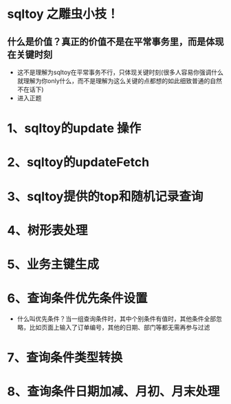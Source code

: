 # sqltoy 之雕虫小技！
## 什么是价值？真正的价值不是在平常事务里，而是体现在关键时刻
* 这不是理解为sqltoy在平常事务不行，只体现关键时刻(很多人容易你强调什么就理解为你only什么，而不是理解为这么关键的点都想的如此细致普通的自然不在话下)
* 进入正题

# 1、sqltoy的update 操作

# 2、sqltoy的updateFetch

# 3、sqltoy提供的top和随机记录查询

# 4、树形表处理

# 5、业务主键生成

# 6、查询条件优先条件设置
* 什么叫优先条件？当一组查询条件时，其中个别条件有值时，其他条件全部忽略，比如页面上输入了订单编号，其他的日期、部门等都无需再参与过滤

# 7、查询条件类型转换

# 8、查询条件日期加减、月初、月末处理


